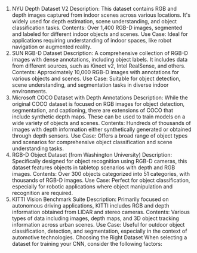 1. NYU Depth Dataset V2
Description: This dataset contains RGB and depth images captured from indoor scenes across various locations. It's widely used for depth estimation, scene understanding, and object classification tasks.
Contents: Over 1,400 RGB-D images, segmented and labeled for different indoor objects and scenes.
Use Case: Ideal for applications requiring understanding of indoor spaces, like robot navigation or augmented reality.
2. SUN RGB-D Dataset
Description: A comprehensive collection of RGB-D images with dense annotations, including object labels. It includes data from different sources, such as Kinect v2, Intel RealSense, and others.
Contents: Approximately 10,000 RGB-D images with annotations for various objects and scenes.
Use Case: Suitable for object detection, scene understanding, and segmentation tasks in diverse indoor environments.
3. Microsoft COCO Dataset with Depth Annotations
Description: While the original COCO dataset is focused on RGB images for object detection, segmentation, and captioning, there are extensions of COCO that include synthetic depth maps. These can be used to train models on a wide variety of objects and scenes.
Contents: Hundreds of thousands of images with depth information either synthetically generated or obtained through depth sensors.
Use Case: Offers a broad range of object types and scenarios for comprehensive object classification and scene understanding tasks.
4. RGB-D Object Dataset (from Washington University)
Description: Specifically designed for object recognition using RGB-D cameras, this dataset features objects in tabletop scenarios with depth and RGB images.
Contents: Over 300 objects categorized into 51 categories, with thousands of RGB-D images.
Use Case: Perfect for object classification, especially for robotic applications where object manipulation and recognition are required.
5. KITTI Vision Benchmark Suite
Description: Primarily focused on autonomous driving applications, KITTI includes RGB and depth information obtained from LIDAR and stereo cameras.
Contents: Various types of data including images, depth maps, and 3D object tracking information across urban scenes.
Use Case: Useful for outdoor object classification, detection, and segmentation, especially in the context of automotive technologies.
Choosing the Right Dataset
When selecting a dataset for training your CNN, consider the following factors:





